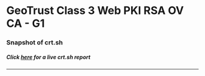 # GeoTrust Class 3 Web PKI RSA OV CA - G1
### Snapshot of crt.sh
##### Click [here](https://crt.sh/?q=E57B9672619D2C58C6805A2A058C8A2C3E418E337F958E2665BB1CF6DD2ED041) for a live crt.sh report

---
